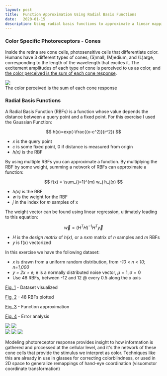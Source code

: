 ```yaml
---
layout: post
title:  Function Approximation Using Radial Basis Functions
date:   2020-01-15
description: Using radial basis functions to approximate a linear mapping
---
```


### Color Specific Photoreceptors - Cones
Inside the retina are cone cells, photosensitive cells that differentiate color. Humans have 3 different types of cones; (S)mall, (M)edium, and (L)arge, corresponding to the length of the wavelength that excites it. The excitement amplitudes of each type of cone is perceived to us as color, and [the color perceived is the sum of each cone response](https://alexanderhay2020.github.io/alexanderhay2020.github.io//assets/img/Figure_5.gif).

<div class="img_row">
    <img class="col three" src="{{ site.baseurl }}/assets/img/figure_5.gif">
</div>
<div class="col three caption">
    The color perceived is the sum of each cone response
</div>

### Radial Basis Functions
A Radial Basis Function (RBFs) is a function whose value depends the distance between a query point and a fixed point. For this exercise I used the Gaussian Function:


$$
h(x)=exp(-\frac{(x-c^2)}{r^2})
$$


* *x* is the query point
* *c* is some fixed point, 0 if distance is measured from origin
* *h(x)* is the RBF

By using multiple RBFs you can approximate a function. By multiplying the RBF by some weight, summing a network of RBFs can approximate a function:

$$
f(x) = \sum_{j=1}^{m}  w_j h_j(x)
$$

* *h(x)* is the RBF
* *w* is the weight for the RBF
* *j* in the index for *m* samples of x

The weight vector can be found using linear regression, ultimately leading to this equation:

$$
 \overrightarrow{w} = (H^TH)^{-1}H^T\overrightarrow{y}
$$

* *H* is the *design matrix* of *h(x)*, or a *nxm* matrix of *n* samples and *m* RBFs
* *y* is f(x) vectorized

In this exercise we have the following dataset:
* *x* is drawn from a uniform random distribution, from *-10 < n < 10; n=1,000*
* *y = 2x + e*;  e is a normally distributed noise vector, $μ = 1, σ = 0$
* Use 48 RBFs, between -12 and 12 @ every 0.5 along the x axis

[Fig. 1](https://alexanderhay2020.github.io/alexanderhay2020.github.io//assets/img/Figure_1.png) - Dataset visualized

[Fig. 2](https://alexanderhay2020.github.io/alexanderhay2020.github.io//assets/img/Figure_2.png) - 48 RBFs plotted

[Fig. 3](https://alexanderhay2020.github.io/alexanderhay2020.github.io//assets/img/Figure_3.png) - Function approximation

[Fig. 4](https://alexanderhay2020.github.io/alexanderhay2020.github.io//assets/img/Figure_4.png) - Error analysis


<div class="img_row">
    <img class="col one first" src="{{ site.baseurl }}/assets/img/Figure_1.png">
    <img class="col one last" src="{{ site.baseurl }}/assets/img/Figure_2.png">
</div>


<div class="img_row">
    <img class="col one first" src="{{ site.baseurl }}/assets/Figure_1.png">
    <img class="col one" src="{{ site.baseurl }}/assets/img/Figure_2.png">
    <img class="col one last" src="{{ site.baseurl }}/assets/Figure_3.png">
</div>

Modeling photoreceptor response provides insight to how information is gathered and processed at the cellular level, and it's the network of these cone cells that provide the stimulus we interpret as color. Techniques like this are already in use in glasses for correcting colorblindness, or used in 2D space to generalize remappings of hand-eye coordination (visuomotor coordinate transformation)

<!-- [![An old rock in the desert](/assets/images/shiprock.jpg "Shiprock, New Mexico by Beau Rogers")](https://www.flickr.com/photos/beaurogers/31833779864/in/photolist-Qv3rFw-34mt9F-a9Cmfy-5Ha3Zi-9msKdv-o3hgjr-hWpUte-4WMsJ1-KUQ8N-deshUb-vssBD-6CQci6-8AFCiD-zsJWT-nNfsgB-dPDwZJ-bn9JGn-5HtSXY-6CUhAL-a4UTXB-ugPum-KUPSo-fBLNm-6CUmpy-4WMsc9-8a7D3T-83KJev-6CQ2bK-nNusHJ-a78rQH-nw3NvT-7aq2qf-8wwBso-3nNceh-ugSKP-4mh4kh-bbeeqH-a7biME-q3PtTf-brFpgb-cg38zw-bXMZc-nJPELD-f58Lmo-bXMYG-bz8AAi-bxNtNT-bXMYi-bXMY6-bXMYv) -->
